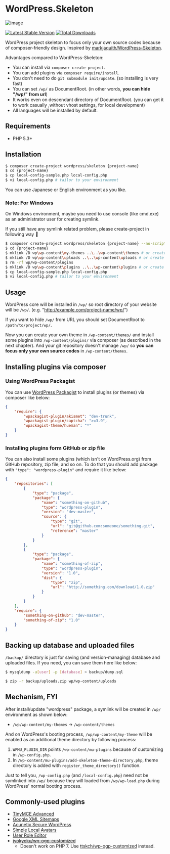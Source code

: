 # WordPress.Skeleton

![image](https://cloud.githubusercontent.com/assets/4360663/15803328/f4f2f660-2b12-11e6-8d4e-59461e223640.png)

[![Latest Stable Version](https://poser.pugx.org/wordpress/skeleton/v/stable.svg)](https://packagist.org/packages/wordpress/skeleton)
[![Total Downloads](https://poser.pugx.org/wordpress/skeleton/downloads.svg)](https://packagist.org/packages/wordpress/skeleton)

WordPress project skeleton to focus only your own source codes because of composer-friendly design. Inspired by [markjaquith/WordPress-Skeleton](https://github.com/markjaquith/WordPress-Skeleton).

Advantages compared to WordPress-Skeleton:

* You can install via `composer create-project`.
* You can add plugins via `composer require/install`.
* You don't need to do `git submodule init/update`. (so installing is very fast)
* You can set `/wp/` as DocumentRoot. (in other words, **you can hide "/wp/" from url**)
* It works even on descendant directory of DocumentRoot. (you can get it to work casually ,without vhost settings, for local development)
* All languages will be installed by default.

## Requirements

* PHP 5.3+

## Installation

```sh
$ composer create-project wordpress/skeleton {project-name}
$ cd {project-name}
$ cp local-config-sample.php local-config.php
$ vi local-config.php # tailor to your environment
```

You can use Japanese or English environment as you like.

### Note: For Windows

On Windows environment, maybe you need to use console (like cmd.exe) as an administrator user for creating symlink.

If you still have any symlink related problem, please create-project in following way :bow:

```sh
$ composer create-project wordpress/skeleton {project-name} --no-scripts
$ cd {project-name}
$ mklink /D wp\wp-content\my-themes ..\..\wp-content\themes # or create symlink in some way
$ mklink /D wp\wp-content\uploads ..\..\wp-content\uploads # or create symlink in some way
$ rm -rf wp/wp-content/plugins
$ mklink /D wp\wp-content\plugins ..\..\wp-content\plugins # or create symlink in some way
$ cp local-config-sample.php local-config.php
$ vi local-config.php # tailor to your environment
```

## Usage

WordPress core will be installed in `/wp/` so root directory of your website will be `/wp/`. (e.g. "http://example.com/project-name/wp/")

If you want to hide `/wp/` from URL you should set DocumentRoot to `/path/to/project/wp/`.

Now you can create your own theme in `/wp-content/themes/` and install some plugins into `/wp-content/plugins/` via composer (as described in the next chapter).
And your git repository doesn't manage `/wp/` so **you can focus only your own source codes** in `/wp-content/themes`.

## Installing plugins via composer

### Using WordPress Packagist

You can use [WordPress Packagist](http://wpackagist.org) to install plugins (or themes) via composer like below:

```json
{
    "require": {
        "wpackagist-plugin/akismet": "dev-trunk",
        "wpackagist-plugin/captcha": ">=3.9",
        "wpackagist-theme/hueman": "*"
    }
}
```

### Installing plugins form GitHub or zip file

You can also install some plugins (which isn't on WordPress.org) from GitHub repository, zip file, and so on.
To do that you should add package with `"type": "wordpress-plugin"` and require it like below:

```json
{
    "repositories": [
        {
            "type": "package",
            "package": {
                "name": "something-on-github",
                "type": "wordpress-plugin",
                "version": "dev-master",
                "source": {
                    "type": "git",
                    "url": "git@github.com:someone/something.git",
                    "reference": "master"
                }
            }
        },
        {
            "type": "package",
            "package": {
                "name": "something-of-zip",
                "type": "wordpress-plugin",
                "version": "1.0",
                "dist": {
                    "type": "zip",
                    "url": "http://something.com/download/1.0.zip"
                }
            }
        }
    ],
    "require": {
        "something-on-github": "dev-master",
        "something-of-zip": "1.0"
    }
}
```

## Backing up database and uploaded files

`/backup/` directory is just for saving (and version-managing) database and uploaded files. If you need, you can save them here like below:

```sh
$ mysqldump -u[user] -p [database] > backup/dump.sql
```

```sh
$ zip -r backup/uploads.zip wp/wp-content/uploads
```

## Mechanism, FYI

After install/update "wordpress" package, a symlink will be created in `/wp/` environment as shown below:

* `/wp/wp-content/my-themes` -> `/wp-content/themes`

And on WordPress's booting process, `/wp/wp-content/my-theme` will be enabled as an additional theme directory by following process:

1. `WPMU_PLUGIN_DIR` points `/wp-content/mu-plugins` because of customizing in `/wp-config.php`.
2. In `/wp-content/mu-plugins/add-skeleton-theme-directory.php`, theme directory is added with `register_theme_directory()` function.

Just to tell you, `/wp-config.php` (and `/local-config.php`) need not be symlinked into `/wp/` because they will loaded from `/wp/wp-load.php` during WordPress' normal booting process.

## Commonly-used plugins

* [TinyMCE Advanced](https://wordpress.org/plugins/tinymce-advanced/)
* [Google XML Sitemaps](https://wordpress.org/plugins/google-sitemap-generator/)
* [Acunetix Secure WordPress](https://wordpress.org/plugins/secure-wordpress/)
* [Simple Local Avatars](https://wordpress.org/plugins/simple-local-avatars/)
* [User Role Editor](https://wordpress.org/plugins/user-role-editor/)
* ~~[jyokyoku/wp-ogp-customized](https://github.com/jyokyoku/wp-ogp-customized)~~
    * Doesn't work on PHP 7. Use [ttskch/wp-ogp-customized](https://github.com/ttskch/wp-ogp-customized) instead.
